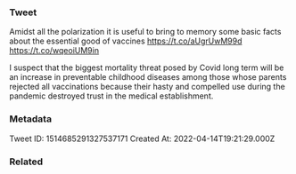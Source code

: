 ### Tweet
Amidst all the polarization it is useful to bring to memory some basic facts about the essential good of vaccines https://t.co/aUgrUwM99d https://t.co/wqeoiUM9in

I suspect that the biggest mortality threat posed by Covid long term will be an increase in preventable childhood diseases among those whose parents rejected all vaccinations because their hasty and compelled use during the pandemic destroyed trust in the medical establishment.

### Metadata
Tweet ID: 1514685291327537171
Created At: 2022-04-14T19:21:29.000Z

### Related

